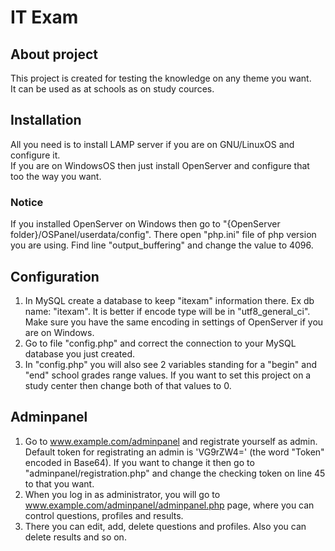 # IT Exam

## About project
This project is created for testing the knowledge on any theme you want.  
It can be used as at schools as on study cources.  

## Installation
All you need is to install LAMP server if you are on GNU/LinuxOS and configure it.  
If you are on WindowsOS then just install OpenServer and configure that too the way you want.

### Notice
If you installed OpenServer on Windows then go to "{OpenServer folder}/OSPanel/userdata/config". There open "php.ini" file of php version you are using. Find line "output_buffering" and change the value to 4096.

## Configuration
1. In MySQL create a database to keep "itexam" information there. Ex db name: "itexam".
It is better if encode type will be in "utf8_general_ci". Make sure you have the same encoding in settings of OpenServer if you are on Windows.
2. Go to file "config.php" and correct the connection to your MySQL database you just created.  
3. In "config.php" you will also see 2 variables standing for a "begin" and "end" school grades range values. If you want to set this project on a study center then change both of that values to 0.

## Adminpanel  
1. Go to www.example.com/adminpanel and registrate yourself as admin. Default token for registrating an admin is 'VG9rZW4=' (the word "Token" encoded in Base64). If you want to change it then go to "adminpanel/registration.php" and change the checking token on line 45 to that you want.  
2. When you log in as administrator, you will go to www.example.com/adminpanel/adminpanel.php page, where you can control questions, profiles and results.  
3. There you can edit, add, delete questions and profiles. Also you can delete results and so on.  
